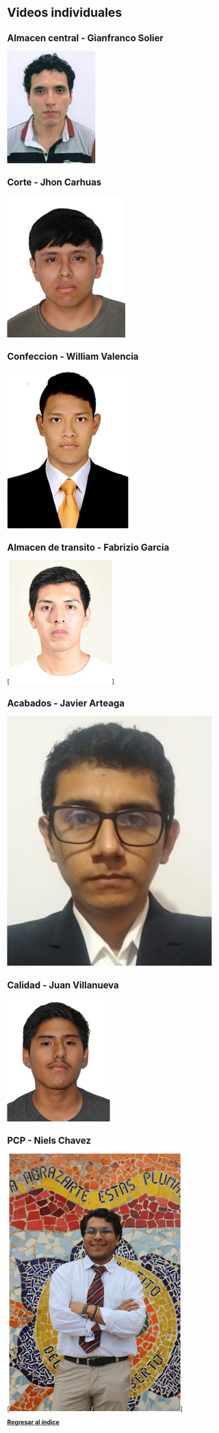 # Videos individuales
## Almacen central - Gianfranco Solier

[![](../Integrantes/Gianfranco%20Solier/Gianfranco%20Solier.png)](https://www.youtube.com/watch?v=GNOta8benAw)

## Corte - Jhon Carhuas

[![](../Integrantes/Jhon%20Carhuas/Jhon%20Carhuas.png)](https://www.youtube.com/watch?v=Ei45-wTadlg)

## Confeccion - William Valencia

[![](../Integrantes/William%20Valencia/William%20Valencia.jpg)](https://www.youtube.com/watch?v=5Si2zfNPdhU)

## Almacen de transito - Fabrizio Garcia

[![](../Integrantes/Fabrizio%20Garcia/Fabrizio%20Garcia.jpg)]

## Acabados - Javier Arteaga

[![](../Integrantes/Javier%20Arteaga/Javier%20Arteaga.jpg)](https://www.youtube.com/watch?v=2Yqwor5qdp8)

## Calidad - Juan Villanueva

[![](../Integrantes/Juan%20Villanueva/Juan%20Villanueva.jpg)](https://www.youtube.com/watch?v=usp_cQ6e15I)

## PCP - Niels Chavez

[![](../Integrantes/Niels%20Chavez/Niels%20Chavez.jpg)]

**[Regresar al índice](../README.md)**
